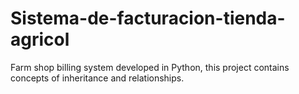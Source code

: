 # Sistema-de-facturacion-tienda-agricol
Farm shop billing system developed in Python, this project contains concepts of inheritance and relationships.
